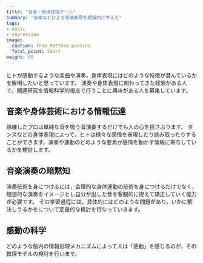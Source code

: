 ```yaml
---
title: "音楽・表現技術チーム"
summary: "音楽などによる感情表現を理論的に考える"
tags:
- music
- expression
image:
  caption: from Matthew passion
  focal_point: Smart
weight: 60
---
```


ヒトが感動するような楽曲や演奏，身体表現にはどのような特徴が潜んでいるかを解明したいと思っています。
演奏や身体表現に関わってきた経験がある人で，関連研究を情報科学的視点で行うことに興味がある人を募集しています。

## 音楽や身体芸術における情報伝達

熟練したプロは単純な音を吸う音演奏するだけでも人の心を揺さぶります。
ダンスなどの身体表現によって，ヒトは様々な感情を表現したり読み取ったりすることができます。演奏や運動のどのような要素が感情を動かす情報に寄与しているかを検討します。

## 音楽演奏の暗黙知

演奏技術を身につけるには，合理的な身体運動の技術を身につけるだけでなく，理想的な演奏をイメージとし自分が出した音を客観的に捉えて矯正していく能力が必要です。
その学習過程には，具体的にはどのような問題があり，いかに解決しうるかをについて定量的な検討を行なっていきます。

## 感動の科学

どのような脳内の情報処理メカニズムによって人は「感動」を感じるのが，その数理モデルの検討を行います。
